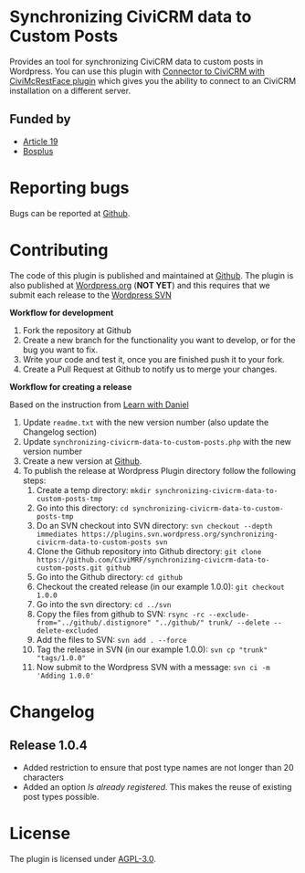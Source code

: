 # Synchronizing CiviCRM data to Custom Posts

Provides an tool for synchronizing CiviCRM data to custom posts in Wordpress. 
You can use this plugin with [Connector to CiviCRM with CiviMcRestFace plugin](https://wordpress.org/plugins/connector-civicrm-mcrestface/)
which gives you the ability to connect to an CiviCRM installation on a different server.

## Funded by

* [Article 19](https://www.article19.org/)
* [Bosplus](https://www.bosplus.be/)

# Reporting bugs

Bugs can be reported at [Github](https://github.com/CiviMRF/synchronizing-civicrm-data-to-custom-posts).

# Contributing

The code of this plugin is published and maintained at [Github](https://github.com/CiviMRF/synchronizing-civicrm-data-to-custom-posts).
The plugin is also published at [Wordpress.org](https://wordpress.org/plugins/synchronizing-civicrm-data-to-custom-posts) (**NOT YET**)
and this requires that we submit each release to the [Wordpress SVN](https://plugins.svn.wordpress.org/synchronizing-civicrm-data-to-custom-posts)

**Workflow for development**

1. Fork the repository at Github
1. Create a new branch for the functionality you want to develop, or for the bug you want to fix.
1. Write your code and test it, once you are finished push it to your fork.
1. Create a Pull Request at Github to notify us to merge your changes.

**Workflow for creating a release**

Based on the instruction from [Learn with Daniel](https://learnwithdaniel.com/2019/09/publishing-your-first-wordpress-plugin-with-git-and-svn/)

1. Update `readme.txt` with the new version number (also update the Changelog section)
1. Update `synchronizing-civicrm-data-to-custom-posts.php` with the new version number
1. Create a new version at [Github](https://github.com/CiviMRF/synchronizing-civicrm-data-to-custom-posts).
1. To publish the release at Wordpress Plugin directory follow the following steps:
    1. Create a temp directory: `mkdir synchronizing-civicrm-data-to-custom-posts-tmp`
    1. Go into this directory: `cd synchronizing-civicrm-data-to-custom-posts-tmp`
    1. Do an SVN checkout into SVN directory: `svn checkout --depth immediates https://plugins.svn.wordpress.org/synchronizing-civicrm-data-to-custom-posts svn`
    1. Clone the Github repository into Github directory: `git clone https://github.com/CiviMRF/synchronizing-civicrm-data-to-custom-posts.git github`
    1. Go into the Github directory: `cd github`
    1. Checkout the created release (in our example 1.0.0): `git checkout 1.0.0`
    1. Go into the svn directory: `cd ../svn`
    1. Copy the files from github to SVN: `rsync -rc --exclude-from="../github/.distignore" "../github/" trunk/ --delete --delete-excluded`
    1. Add the files to SVN: `svn add . --force`
    1. Tag the release in SVN (in our example 1.0.0): `svn cp "trunk" "tags/1.0.0"`
    1. Now submit to the Wordpress SVN with a message: `svn ci -m 'Adding 1.0.0'`

# Changelog

## Release 1.0.4
- Added restriction to ensure that post type names are not longer than 20 characters
- Added an option _Is already registered_. This makes the reuse of existing post types possible. 

# License

The plugin is licensed under [AGPL-3.0](LICENSE.txt).
